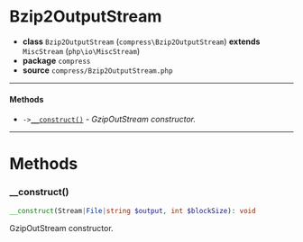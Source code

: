 # Bzip2OutputStream

- **class** `Bzip2OutputStream` (`compress\Bzip2OutputStream`) **extends** `MiscStream` (`php\io\MiscStream`)
- **package** `compress`
- **source** `compress/Bzip2OutputStream.php`

---

#### Methods

- `->`[`__construct()`](#method-__construct) - _GzipOutStream constructor._

---
# Methods

<a name="method-__construct"></a>

### __construct()
```php
__construct(Stream|File|string $output, int $blockSize): void
```
GzipOutStream constructor.